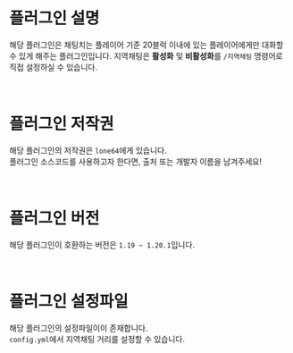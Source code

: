 # 플러그인 설명
해당 플러그인은 채팅치는 플레이어 기준 20블럭 이내에 있는 플레이어에게만 대화할 수 있게 해주는 플러그인입니다.
지역채팅은 **활성화** 및 **비활성화**를 `/지역채팅` 명령어로 직접 설정하실 수 있습니다.

<br>

# 플러그인 저작권
해당 플러그인의 저작권은 `lone64`에게 있습니다.<br>
플러그인 소스코드를 사용하고자 한다면, 출처 또는 개발자 이름을 남겨주세요!

<br>

# 플러그인 버전
해당 플러그인이 호환하는 버전은 `1.19 ~ 1.20.1`입니다.

<br>

# 플러그인 설정파일
해당 플러그인의 설정파일이이 존재합니다.<br>
`config.yml`에서 지역채팅 거리를 설정할 수 있습니다.
